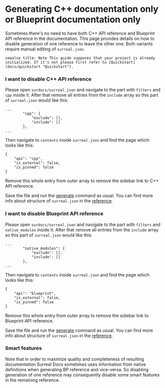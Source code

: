 # Generating C++ documentation only or Blueprint documentation only

Sometimes there's no need to have both C++ API reference and Blueprint API reference in the documentation. This page provides details on how to disable generation of one reference to leave the other one. Both variants require manual editing of `surreal.json`.

``seealso
title: Note
This guide supposes that your project is already initialized. If it's not please first refer to [Quickstart](docs/quickstart "Quickstart").
``

### I want to disable C++ API reference

Please open `surdocs/surreal.json` and navigate to the part with `filters` and `cpp` inside it. After that remove all entries from the `include` array so this part of `surreal.json` would like this:
```
...
        "cpp": {
            "exclude": [],
            "include": []
        },
...
```

Then navigate to `contents` inside `surreal.json` and find the page which looks like this:
```
{
    "api": "cpp",
    "is_external": false,
    "is_pinned": false
}
```

Remove this whole entry from outer array to remove the sidebar link to C++ API reference.

Save the file and run the [generate](docs/cli/generate "Generate command") command as usual. You can find more info about structure of `surreal.json` in the [reference](docs/surreal-json "Surreal JSON reference").

### I want to disable Blueprint API reference

Please open `surdocs/surreal.json` and navigate to the part with `filters` and `native_modules` inside it. After that remove all entries from the `include` array so this part of `surreal.json` would like this:
```
...
        "native_modules": {
            "exclude": [],
            "include": []
        },
...
```

Then navigate to `contents` inside `surreal.json` and find the page which looks like this:
```
{
    "api": "blueprint",
    "is_external": false,
    "is_pinned": false
}
```

Remove this whole entry from outer array to remove the sidebar link to Blueprint API reference.

Save the file and run the [generate](docs/cli/generate "Generate command") command as usual. You can find more info about structure of `surreal.json` in the [reference](docs/surreal-json "Surreal JSON reference").

### Smart features

Note that in order to maximize quality and completeness of resulting documentation Surreal Docs sometimes uses information from native definitions when generating BP reference and vice-versa. So disabling generation of one reference may consequently disable some smart features in the remaining reference.

